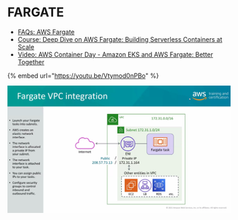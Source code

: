 # FARGATE

* [FAQs: AWS Fargate](https://aws.amazon.com/fargate/faqs/)
* [Course: Deep Dive on AWS Fargate: Building Serverless Containers at Scale](https://www.aws.training/Details/Video?id=26855)
* [Video: AWS Container Day - Amazon EKS and AWS Fargate: Better Together](https://www.youtube.com/watch?v=-xMNbys0tF8)

{% embed url="https://youtu.be/Vtymod0nPBo" %}

![](<../../../../.gitbook/assets/balab 2023-01-17 at 15.35.25@2x.jpg>)
